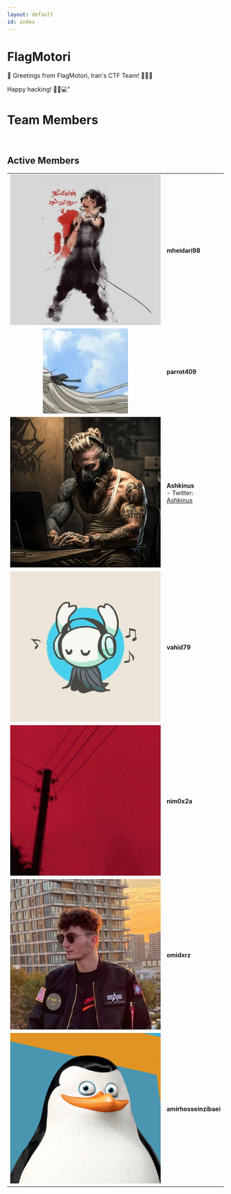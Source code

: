 ```yaml
---
layout: default
id: index
---
```


# FlagMotori

🚩 Greetings from FlagMotori, Iran's CTF Team! 🏴‍☠️🚀

Happy hacking! 🏴‍☠️💻"
<br>

# Team Members

<br>

## Active Members

| | |
| :----------------------------------------------------: | :---------------------------------------------------------- |
| <img src="assets/profile/mheidari98.jpg" class="profile-image" alt="profile-image"  /> | **mheidari98**<br /> <span id="mytestdiv"></span> |
| <img src="assets/profile/parrot409.jpg" class="profile-image" alt="profile-image"  /> | **parrot409**<br /> |
| <img src="assets/profile/0xashkan.jpg" class="profile-image" alt="profile-image"  /> | **Ashkinus**<br />- Twitter: [Ashkinus](https://twitter.com/Ashkinus) |
| <img src="assets/profile/vahid79.jpg" class="profile-image" alt="profile-image"  /> | **vahid79**<br /> |
| <img src="assets/profile/nim0x2a.jpg" class="profile-image" alt="profile-image"  /> | **nim0x2a**<br /> |
| <img src="assets/profile/omidxrz.jpg" class="profile-image" alt="profile-image"  /> | **omidxrz**<br /> |
| <img src="assets/profile/amirhosseinzibaei.jpg" class="profile-image" alt="profile-image"  /> | **amirhosseinzibaei**<br /> |

<br>
